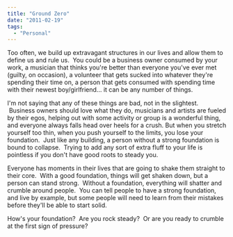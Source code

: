 ```yaml
---
title: "Ground Zero"
date: "2011-02-19"
tags:
  - "Personal"
---
```


Too often, we build up extravagant structures in our lives and allow them to define us and rule us.  You could be a business owner consumed by your work, a musician that thinks you're better than everyone you've ever met (guilty, on occasion), a volunteer that gets sucked into whatever they're spending their time on, a person that gets consumed with spending time with their newest boy/girlfriend... it can be any number of things.

I'm not saying that any of these things are bad, not in the slightest.  Business owners should love what they do, musicians and artists are fueled by their egos, helping out with some activity or group is a wonderful thing, and everyone always falls head over heels for a crush. But when you stretch yourself too thin, when you push yourself to the limits, you lose your foundation.  Just like any building, a person without a strong foundation is bound to collapse.  Trying to add any sort of extra fluff to your life is pointless if you don't have good roots to steady you.

Everyone has moments in their lives that are going to shake them straight to their core.  With a good foundation, things will get shaken down, but a person can stand strong.  Without a foundation, everything will shatter and crumble around people.  You can tell people to have a strong foundation, and live by example, but some people will need to learn from their mistakes before they'll be able to start solid.

How's your foundation?  Are you rock steady?  Or are you ready to crumble at the first sign of pressure?
